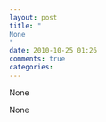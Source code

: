 ```yaml
---
layout: post
title: "
None
"
date: 2010-10-25 01:26
comments: true
categories: 
---
```


None


None

